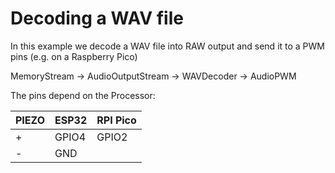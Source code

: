 # Decoding a WAV file

In this example we decode a WAV file into RAW output and send it to a PWM pins (e.g. on a Raspberry Pico)
 
MemoryStream -> AudioOutputStream -> WAVDecoder -> AudioPWM

The pins depend on the Processor:

| PIEZO   |  ESP32         | RPI Pico        | 
| --------| ---------------|-----------------|
| +       |  GPIO4         | GPIO2           |
| -       |  GND           |                 |

